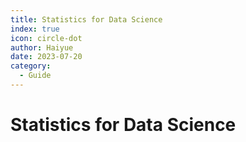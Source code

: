 ```yaml
---
title: Statistics for Data Science
index: true
icon: circle-dot
author: Haiyue
date: 2023-07-20
category:
  - Guide
---
```


# Statistics for Data Science